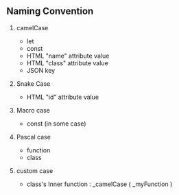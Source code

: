 

## Naming Convention

1. camelCase
   - let
   - const
   - HTML "name" attribute value
   - HTML "class" attribute value
   - JSON key

2. Snake Case
    - HTML "id" attribute value

3. Macro case
    - const (in some case)

4. Pascal case
    - function
    - class
5. custom case
    - class's Inner function : _camelCase  ( _myFunction )

